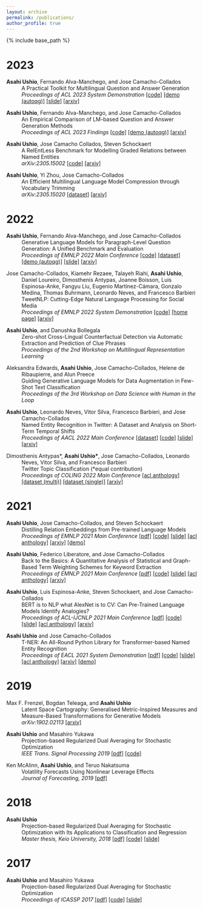 ```yaml
---
layout: archive
permalink: /publications/
author_profile: true
---
```


{% include base_path %}

# 2023

<p style="margin-left: 40px; text-indent: -40px;">
<b>Asahi Ushio</b>, Fernando Alva-Manchego, and Jose Camacho-Collados <br>
A Practical Toolkit for Multilingual Question and Answer Generation <br>
 <em>Proceedings of ACL 2023 System Demonstration </em>
<a href="https://github.com/asahi417/lm-question-generation">[code]</a>
<a href="https://autoqg.net/">[demo (autoqg)]</a>
<a href="https://www.slideshare.net/asahiushio1/202307-acl-a-practical-toolkit-for-multilingual-question-and-answer-generationpdf">[slide]</a>
<a href="https://asahiushio.com/files/paper_2023_acl_demo.pdf">[arxiv]</a>
</p>


<p style="margin-left: 40px; text-indent: -40px;">
<b>Asahi Ushio</b>, Fernando Alva-Manchego, and Jose Camacho-Collados <br>
An Empirical Comparison of LM-based Question and Answer Generation Methods <br>
 <em>Proceedings of ACL 2023 Findings </em>
<a href="https://github.com/asahi417/lm-question-generation">[code]</a>
<a href="https://autoqg.net/">[demo (autoqg)]</a>
<a href="https://asahiushio.com/files/paper_2023_acl_qag.pdf">[arxiv]</a>
</p>


<p style="margin-left: 40px; text-indent: -40px;">
<b>Asahi Ushio</b>, Jose Camacho Collados, Steven Schockaert <br>
A RelEntLess Benchmark for Modelling Graded Relations between Named Entities <br>
 <em>arXiv:2305.15002</em>
<a href="https://github.com/asahi417/lm-vocab-trimmer">[code]</a>
<a href="https://arxiv.org/abs/2305.15002">[arxiv]</a>
</p>


<p style="margin-left: 40px; text-indent: -40px;">
<b>Asahi Ushio</b>, Yi Zhou, Jose Camacho-Collados <br>
An Efficient Multilingual Language Model Compression through Vocabulary Trimming <br>
 <em>arXiv:2305.15020</em>
<a href="https://huggingface.co/datasets/cardiffnlp/relentless">[dataset]</a>
<a href="https://arxiv.org/abs/2305.15020">[arxiv]</a>
</p>

# 2022


<p style="margin-left: 40px; text-indent: -40px;">
<b>Asahi Ushio</b>, Fernando Alva-Manchego, and Jose Camacho-Collados <br>
Generative Language Models for Paragraph-Level Question Generation: A Unified Benchmark and Evaluation <br>
 <em>Proceedings of EMNLP 2022 Main Conference </em>
<a href="https://github.com/asahi417/lm-question-generation">[code]</a>
<a href="https://github.com/asahi417/lm-question-generation/blob/master/QG_BENCH.md">[dataset]</a>
<a href="https://autoqg.net/">[demo (autoqg)]</a>
<a href="https://www.slideshare.net/asahiushio1/202212-emnlp-generative-language-models-for-paragraphlevel-question-generation-254849108">[slide]</a>
<a href="https://arxiv.org/abs/2210.03992">[arxiv]</a>
</p>


<p style="margin-left: 40px; text-indent: -40px;">
Jose Camacho-Collados, Kiamehr Rezaee, Talayeh Riahi, <b>Asahi Ushio</b>, Daniel Loureiro, Dimosthenis Antypas, Joanne Boisson, Luis Espinosa-Anke, Fangyu Liu, Eugenio Martínez-Cámara, Gonzalo Medina, Thomas Buhrmann, Leonardo Neves, and Francesco Barbieri  <br>
TweetNLP: Cutting-Edge Natural Language Processing for Social Media <br>
 <em>Proceedings of EMNLP 2022 System Demonstration</em>
<a href="https://github.com/cardiffnlp/tweetnlp">[code]</a>
<a href="https://tweetnlp.org/">[home page]</a>
<a href="https://arxiv.org/abs/2206.14774">[arxiv]</a>
</p>

<p style="margin-left: 40px; text-indent: -40px;">
<b>Asahi Ushio</b>, and Danushka Bollegala <br>
Zero-shot Cross-Lingual Counterfactual Detection via Automatic Extraction and Prediction of Clue Phrases <br>
 <em>Proceedings of the 2nd Workshop on Multilingual Representation Learning </em>
</p>

<p style="margin-left: 40px; text-indent: -40px;">
Aleksandra Edwards, <b>Asahi Ushio</b>, Jose Camacho-Collados, Helene de Ribaupierre, and Alun Preece <br>
Guiding Generative Language Models for Data Augmentation in Few-Shot Text Classification <br>
 <em>Proceedings of the 3rd Workshop on Data Science with Human in the Loop</em>
</p>

<p style="margin-left: 40px; text-indent: -40px;">
<b>Asahi Ushio</b>, Leonardo Neves, Vitor Silva, Francesco Barbieri, and Jose Camacho-Collados <br>
Named Entity Recognition in Twitter: A Dataset and Analysis on Short-Term Temporal Shifts <br>
 <em>Proceedings of AACL 2022 Main Conference</em>
<a href="https://huggingface.co/datasets/tner/tweetner7">[dataset]</a>
<a href="https://github.com/asahi417/tner/tree/master/examples/tweetner7_paper">[code]</a>
<a href="https://www.slideshare.net/asahiushio1/202211-aacl-named-entity-recognition-in-twitter-a-dataset-and-analysis-on-shortterm-temporal-shifts">[slide]</a>
<a href="https://arxiv.org/abs/2210.03797">[arxiv]</a>
</p>

<p style="margin-left: 40px; text-indent: -40px;">
Dimosthenis Antypas*, <b>Asahi Ushio*</b>, Jose Camacho-Collados, Leonardo Neves, Vitor Silva, and Francesco Barbieri <br>
Twitter Topic Classification (*equal contribution)<br>
 <em>Proceedings of COLING 2022 Main Conference</em>
<a href="https://aclanthology.org/2022.coling-1.299/">[acl anthology]</a>
<a href="https://huggingface.co/datasets/cardiffnlp/tweet_topic_multi">[dataset (multi)]</a>
<a href="https://huggingface.co/datasets/cardiffnlp/tweet_topic_single">[dataset (single)]</a>
<a href="https://arxiv.org/abs/2209.09824">[arxiv]</a>
</p>


# 2021

<p style="margin-left: 40px; text-indent: -40px;">
<b>Asahi Ushio</b>, Jose Camacho-Collados, and Steven Schockaert <br>
Distilling Relation Embeddings from Pre-trained Language Models  <br>
 <em>Proceedings of EMNLP 2021 Main Conference</em>
<a href="https://aclanthology.org/2021.emnlp-main.712.pdf">[pdf]</a>
<a href="https://github.com/asahi417/relbert">[code]</a>
<a href="https://www.slideshare.net/asahiushio1/202111-emnlp-distilling-relation-embeddings-from-pretrained-language-models">[slide]</a>
<a href="https://aclanthology.org/2021.emnlp-main.712">[acl anthology]</a>
<a href="https://arxiv.org/abs/2110.15705">[arxiv]</a>
<a href="https://huggingface.co/spaces/relbert/Analogy">[demo]</a>
</p>

<p style="margin-left: 40px; text-indent: -40px;">
<b>Asahi Ushio</b>, Federico Liberatore, and Jose Camacho-Collados <br>
Back to the Basics: A Quantitative Analysis of Statistical and Graph-Based Term Weighting Schemes for Keyword Extraction <br>
 <em>Proceedings of EMNLP 2021 Main Conference</em>
<a href="https://aclanthology.org/2021.emnlp-main.638.pdf">[pdf]</a>
<a href="https://github.com/asahi417/kex">[code]</a>
<a href="https://www.slideshare.net/asahiushio1/202111-emnlp-back-to-the-basics-a-quantitative-analysis-of-statistical-and-graphbased-term-weighting-schemes-for-keyword-extraction">[slide]</a>
<a href="https://aclanthology.org/2021.emnlp-main.638">[acl anthology]</a>
<a href="https://arxiv.org/abs/2104.08028">[arxiv]</a>
</p>

<p style="margin-left: 40px; text-indent: -40px;">
<b>Asahi Ushio</b>, Luis Espinosa-Anke, Steven Schockaert, and Jose Camacho-Collados <br>
BERT is to NLP what AlexNet is to CV: Can Pre-Trained Language Models Identify Analogies? <br>
 <em>Proceedings of ACL-IJCNLP 2021 Main Conference</em>
<a href="https://aclanthology.org/2021.acl-long.280.pdf">[pdf]</a>
<a href="https://github.com/asahi417/analogy-language-model">[code]</a>
<a href="https://www.slideshare.net/asahiushio1/202105-acl-bert-is-to-nlp-what-alexnet-is-to-cv-can-pretrained-language-models-identify-analogies">[slide]</a>
<a href="https://aclanthology.org/2021.acl-long.280">[acl anthology]</a>
<a href="https://arxiv.org/abs/2105.04949">[arxiv]</a>
</p>

<p style="margin-left: 40px; text-indent: -40px;">
<b>Asahi Ushio</b> and Jose Camacho-Collados <br>
T-NER: An All-Round Python Library for Transformer-based Named Entity Recognition <br>
 <em>Proceedings of EACL 2021 System Demonstration</em>
<a href="https://www.aclweb.org/anthology/2021.eacl-demos.7.pdf">[pdf]</a>
<a href="https://github.com/asahi417/tner">[code]</a>
<a href="https://www.slideshare.net/asahiushio1/202104-eacl-tner-an-allround-python-library-for-transformerbased-named-entity-recognition">[slide]</a>
<a href="https://www.aclweb.org/anthology/2021.eacl-demos.7">[acl anthology]</a>
<a href="https://arxiv.org/abs/2209.12616">[arxiv]</a>
<a href="https://huggingface.co/spaces/tner/NER">[demo]</a>
</p>

# 2019

<p style="margin-left: 40px; text-indent: -40px;">
Max F. Frenzel, Bogdan Teleaga, and <b>Asahi Ushio</b> <br>
Latent Space Cartography: Generalised Metric-Inspired Measures and Measure-Based Transformations for Generative Models <br>
<em>arXiv:1902.02113</em>
<a href="https://arxiv.org/pdf/1902.02113">[arxiv]</a>
</p>


<p style="margin-left: 40px; text-indent: -40px;">
<b>Asahi Ushio</b> and Masahiro Yukawa <br>
Projection-based Regularized Dual Averaging for Stochastic Optimization <br>
 <em>IEEE Trans. Signal Processing 2019</em>
<a href="https://ieeexplore.ieee.org/abstract/document/8680689">[pdf]</a>
<a href="https://github.com/asahi417/StochasticOptimizers">[code]</a>
</p>

<p style="margin-left: 40px; text-indent: -40px;">
Ken McAlinn, <b>Asahi Ushio</b>, and Teruo Nakatsuma <br>
Volatility Forecasts Using Nonlinear Leverage Effects <br>
 <em>Journal of Forecasting, 2019</em>
<a href="https://arxiv.org/pdf/1605.06482.pdf">[pdf]</a>
</p>


# 2018

<p style="margin-left: 40px; text-indent: -40px;">
<b>Asahi Ushio</b><br>
Projection-based Regularized Dual Averaging for Stochastic Optimization with Its Applications to Classification and Regression <br>
 <em>Master thesis, Keio University, 2018</em>
<a href="2017_master_thesis.pdf">[pdf]</a>
<a href="https://github.com/asahi417/StochasticOptimizers">[code]</a>
<a href="https://www.slideshare.net/asahiushio1/201712-keio-university-projectionbased-regularized-dual-averaging-for-stochastic-optimization-with-its-applications-to-classification-and-regression">[slide]</a>
</p>

# 2017

<p style="margin-left: 40px; text-indent: -40px;">
<b>Asahi Ushio</b> and Masahiro Yukawa <br>
Projection-based Regularized Dual Averaging for Stochastic Optimization <br>
 <em>Proceedings of ICASSP 2017</em>
<a href="https://ieeexplore.ieee.org/abstract/document/7952568">[pdf]</a>
<a href="https://github.com/asahi417/StochasticOptimizers">[code]</a>
<a href="https://www.slideshare.net/asahiushio1/201703-icassp-projectionbased-dual-averaging-for-stochastic-sparse-optimization">[slide]</a>
</p>
